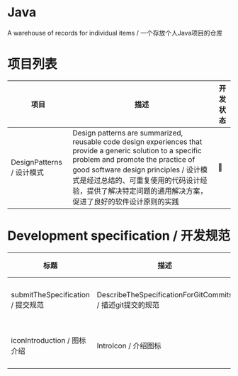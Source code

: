 # Java

A warehouse of records for individual items / 一个存放个人Java项目的仓库

# 项目列表

| 项目                    | 描述                                                                                                                                                                                                                                            | 开发状态 |
|-----------------------|-----------------------------------------------------------------------------------------------------------------------------------------------------------------------------------------------------------------------------------------------|------|
| DesignPatterns / 设计模式 | Design patterns are summarized, reusable code design experiences that provide a generic solution to a specific problem and promote the practice of good software design principles / 设计模式是经过总结的、可重复使用的代码设计经验，提供了解决特定问题的通用解决方案，促进了良好的软件设计原则的实践 | 🚀   |

[//]: # (## 图标列表)

[//]: # ()

[//]: # (- 🔍 - 需求分析)

[//]: # (- 📐 - 设计)

[//]: # (- 💻 - 编码)

[//]: # (- 🧪 - 测试)

[//]: # (- 🚢 - 部署)

[//]: # (- 🔧 - 维护)

[//]: # (- 📆 - 未开始)

[//]: # (- 🚀 - 开发中)

[//]: # (- ✅ - 完成)

# Development specification / 开发规范

| 标题                            | 描述                                                 | 文件                                                            |
|-------------------------------|----------------------------------------------------|---------------------------------------------------------------|
| submitTheSpecification / 提交规范 | DescribeTheSpecificationForGitCommits / 描述git提交的规范 | [提交规范](Readme/DescribeTheSpecificationForGitCommitsReadme.md) |
| iconIntroduction / 图标介绍       | IntroIcon / 介绍图标                                   | [图标介绍](Readme/Icon/IconZH.md)                                 |
 